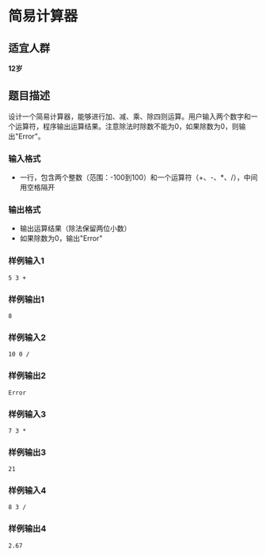 # 简易计算器

## 适宜人群

**12岁**

## 题目描述

设计一个简易计算器，能够进行加、减、乘、除四则运算。用户输入两个数字和一个运算符，程序输出运算结果。注意除法时除数不能为0，如果除数为0，则输出"Error"。

### 输入格式
- 一行，包含两个整数（范围：-100到100）和一个运算符（+、-、*、/），中间用空格隔开

### 输出格式
- 输出运算结果（除法保留两位小数）
- 如果除数为0，输出"Error"

### 样例输入1
```
5 3 +
```
### 样例输出1
```
8
```

### 样例输入2
```
10 0 /
```
### 样例输出2
```
Error
```

### 样例输入3
```
7 3 *
```
### 样例输出3
```
21
```

### 样例输入4
```
8 3 /
```
### 样例输出4
```
2.67
```
